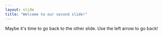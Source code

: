 ```yaml
---
layout: slide
title: "Welcome to our second slide!"
---
```

Maybe it's time to go back to the other slide.
Use the left arrow to go back!
